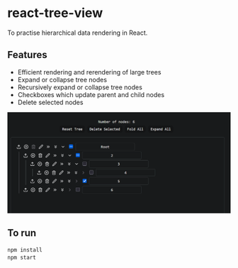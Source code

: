 # react-tree-view
To practise hierarchical data rendering in React.

## Features
- Efficient rendering and rerendering of large trees
- Expand or collapse tree nodes
- Recursively expand or collapse tree nodes
- Checkboxes which update parent and child nodes
- Delete selected nodes

![img.png](public/img.png)

## To run

```bash
npm install
npm start
```


